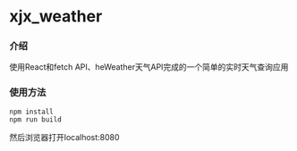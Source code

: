 # xjx_weather

### 介绍

使用React和fetch API、heWeather天气API完成的一个简单的实时天气查询应用


### 使用方法

```
npm install
npm run build

```
然后浏览器打开localhost:8080

